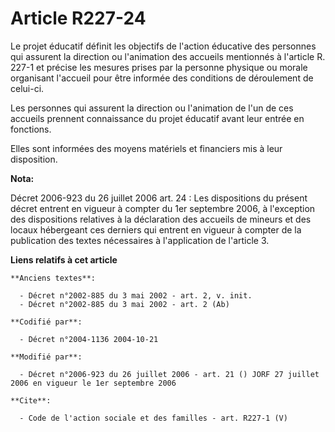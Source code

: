 # Article R227-24

Le projet éducatif définit les objectifs de l'action éducative des personnes qui assurent la direction ou l'animation des
accueils mentionnés à l'article R. 227-1 et précise les mesures prises par la personne physique ou morale organisant
l'accueil pour être informée des conditions de déroulement de celui-ci. 

Les personnes qui assurent la direction ou l'animation de l'un de ces accueils prennent connaissance du projet éducatif avant
leur entrée en fonctions. 

Elles sont informées des moyens matériels et financiers mis à leur disposition.

**Nota:**

Décret 2006-923 du 26 juillet 2006 art. 24 : Les dispositions du présent décret entrent en vigueur à compter du 1er septembre
2006, à l'exception des dispositions relatives à la déclaration des accueils de mineurs et des locaux hébergeant ces derniers
qui entrent en vigueur à compter de la publication des textes nécessaires à l'application de l'article 3.

**Liens relatifs à cet article**

	**Anciens textes**:

	  - Décret n°2002-885 du 3 mai 2002 - art. 2, v. init.
	  - Décret n°2002-885 du 3 mai 2002 - art. 2 (Ab)

	**Codifié par**:

	  - Décret n°2004-1136 2004-10-21

	**Modifié par**:

	  - Décret n°2006-923 du 26 juillet 2006 - art. 21 () JORF 27 juillet 2006 en vigueur le 1er septembre 2006

	**Cite**:

	  - Code de l'action sociale et des familles - art. R227-1 (V)
